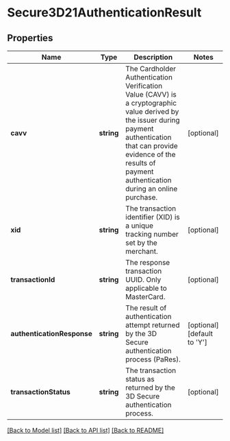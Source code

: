 # Secure3D21AuthenticationResult

## Properties
Name | Type | Description | Notes
------------ | ------------- | ------------- | -------------
**cavv** | **string** | The Cardholder Authentication Verification Value (CAVV) is a cryptographic value derived by the issuer during payment authentication that can provide evidence of the results of payment authentication during an online purchase. | [optional] 
**xid** | **string** | The transaction identifier (XID) is a unique tracking number set by the merchant. | [optional] 
**transactionId** | **string** | The response transaction UUID. Only applicable to MasterCard. | [optional] 
**authenticationResponse** | **string** | The result of authentication attempt returned by the 3D Secure authentication process (PaRes). | [optional] [default to 'Y']
**transactionStatus** | **string** | The transaction status as returned by the 3D Secure authentication process. | [optional] 

[[Back to Model list]](../README.md#documentation-for-models) [[Back to API list]](../README.md#documentation-for-api-endpoints) [[Back to README]](../README.md)


